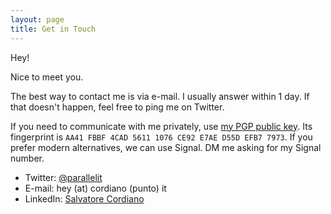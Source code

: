 ```yaml
---
layout: page
title: Get in Touch
---
```


Hey!

Nice to meet you.

The best way to contact me is via e-mail. I usually answer within 1 day. If that doesn't happen, feel free to ping me on Twitter.

If you need to communicate with me privately, use [my PGP public key](https://cordiano.it/pgp/0xAA41FBBF4CAD56111076CE92E7AED55DEFB77973.pub.asc). Its fingerprint is `AA41 FBBF 4CAD 5611 1076 CE92 E7AE D55D EFB7 7973`. If you prefer modern alternatives, we can use Signal. DM me asking for my Signal number.

- Twitter: [@parallelit](https://twitter.com/parallelit)
- E-mail: hey (at) cordiano (punto) it
- LinkedIn: [Salvatore Cordiano](https://www.linkedin.com/in/salvatorecordiano/)
